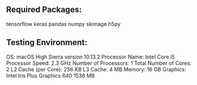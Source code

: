 ## Required Packages:
tensorflow
keras
pandas
numpy
skimage
h5py

## Testing Environment:
  OS: macOS High Sierra version 10.13.2
  Processor Name:	Intel Core i5
  Processor Speed:	2.3 GHz
  Number of Processors:	1
  Total Number of Cores:	2
  L2 Cache (per Core):	256 KB
  L3 Cache:	4 MB
  Memory:	16 GB
  Graphics: Intel Iris Plus Graphics 640 1536 MB
